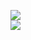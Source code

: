 [![](https://img.shields.io/badge/Made%20With-Github%20Spray-lightgrey.svg?style=for-the-badge&logo=github)](https://github.com/Annihil/github-spray#13908)  
[![](https://i.imgur.com/2DrTn0Z.gif)](https://github.com/Annihil/github-spray)